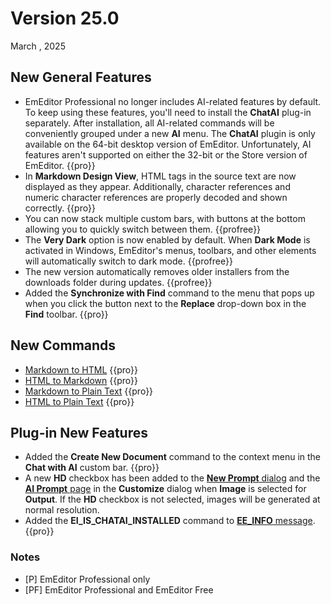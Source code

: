 # Version 25.0

March , 2025

## New General Features

- EmEditor Professional no longer includes AI-related features by default. To keep using these features, you'll need to install the **ChatAI** plug-in separately. After installation, all AI-related commands will be conveniently grouped under a new **AI** menu. The **ChatAI** plugin is only available on the 64-bit desktop version of EmEditor. Unfortunately, AI features aren't supported on either the 32-bit or the Store version of EmEditor. {{pro}}
- In **Markdown Design View**, HTML tags in the source text are now displayed as they appear. Additionally, character references and numeric character references are properly decoded and shown correctly. {{pro}}
- You can now stack multiple custom bars, with buttons at the bottom allowing you to quickly switch between them. {{profree}}
- The **Very Dark** option is now enabled by default. When **Dark Mode** is activated in Windows, EmEditor's menus, toolbars, and other elements will automatically switch to dark mode. {{profree}}
- The new version automatically removes older installers from the downloads folder during updates. {{profree}}
- Added the **Synchronize with Find** command to the menu that pops up when you click the button next to the **Replace** drop-down box in the **Find** toolbar. {{pro}}

## New Commands

- [Markdown to HTML](../cmd/convert/markdown_to_html) {{pro}}
- [HTML to Markdown](../cmd/convert/html_to_markdown) {{pro}}
- [Markdown to Plain Text](../cmd/convert/markdown_to_text) {{pro}}
- [HTML to Plain Text](../cmd/convert/html_to_text) {{pro}}

## Plug-in New Features

- Added the **Create New Document** command to the context menu in the **Chat with AI** custom bar. {{pro}}
- A new **HD** checkbox has been added to the [**New Prompt** dialog](../dlg/new_prompt/index) and the [**AI Prompt** page](../dlg/customize/ai_list/index) in the **Customize** dialog when **Image** is selected for **Output**. If the **HD** checkbox is not selected, images will be generated at normal resolution.
- Added the **EI_IS_CHATAI_INSTALLED** command to [**EE_INFO** message](../plugin/message/ee_info). {{pro}}

### Notes

- \[P\] EmEditor Professional only
- \[PF\] EmEditor Professional and EmEditor Free
